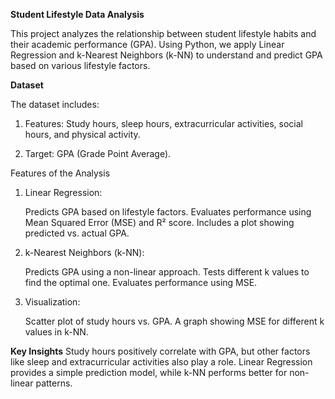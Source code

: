 **Student Lifestyle Data Analysis**

This project analyzes the relationship between student lifestyle habits and their academic performance (GPA). Using Python, we apply Linear Regression and k-Nearest Neighbors (k-NN) to understand and predict GPA based on various lifestyle factors.

**Dataset**

The dataset includes:

1. Features: Study hours, sleep hours, extracurricular activities, social hours, and physical activity.

2. Target: GPA (Grade Point Average).

Features of the Analysis
1. Linear Regression:

   Predicts GPA based on lifestyle factors.
   Evaluates performance using Mean Squared Error (MSE) and R² score.
   Includes a plot showing predicted vs. actual GPA.

2. k-Nearest Neighbors (k-NN):

   Predicts GPA using a non-linear approach.
   Tests different k values to find the optimal one.
   Evaluates performance using MSE.
3. Visualization:

   Scatter plot of study hours vs. GPA.
   A graph showing MSE for different k values in k-NN.

**Key Insights**
Study hours positively correlate with GPA, but other factors like sleep and extracurricular activities also play a role.
Linear Regression provides a simple prediction model, while k-NN performs better for non-linear patterns.
